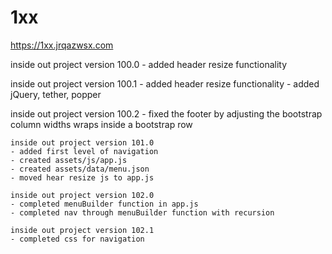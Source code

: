 # 1xx

https://1xx.jrqazwsx.com

inside out project version 100.0
	- added header resize functionality
	
inside out project version 100.1
	- added header resize functionality
	- added jQuery, tether, popper

inside out project version 100.2
	- fixed the footer by adjusting the bootstrap column widths wraps inside a bootstrap row
	
	inside out project version 101.0
	- added first level of navigation
	- created assets/js/app.js
	- created assets/data/menu.json
	- moved hear resize js to app.js
	
	inside out project version 102.0
	- completed menuBuilder function in app.js
	- completed nav through menuBuilder function with recursion
	
	inside out project version 102.1
	- completed css for navigation